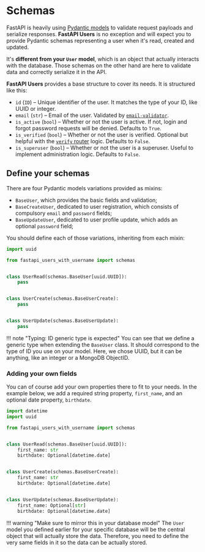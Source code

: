 # Schemas

FastAPI is heavily using [Pydantic models](https://pydantic-docs.helpmanual.io/) to validate request payloads and serialize responses. **FastAPI Users** is no exception and will expect you to provide Pydantic schemas representing a user when it's read, created and updated.

It's **different from your `User` model**, which is an object that actually interacts with the database. Those schemas on the other hand are here to validate data and correctly serialize it in the API.

**FastAPI Users** provides a base structure to cover its needs. It is structured like this:

* `id` (`ID`) – Unique identifier of the user. It matches the type of your ID, like UUID or integer.
* `email` (`str`) – Email of the user. Validated by [`email-validator`](https://github.com/JoshData/python-email-validator).
* `is_active` (`bool`) – Whether or not the user is active. If not, login and forgot password requests will be denied. Defaults to `True`.
* `is_verified` (`bool`) – Whether or not the user is verified. Optional but helpful with the [`verify` router](./routers/verify.md) logic. Defaults to `False`.
* `is_superuser` (`bool`) – Whether or not the user is a superuser. Useful to implement administration logic. Defaults to `False`.

## Define your schemas

There are four Pydantic models variations provided as mixins:

* `BaseUser`, which provides the basic fields and validation;
* `BaseCreateUser`, dedicated to user registration, which consists of compulsory `email` and `password` fields;
* `BaseUpdateUser`, dedicated to user profile update, which adds an optional `password` field;

You should define each of those variations, inheriting from each mixin:

```py
import uuid

from fastapi_users_with_username import schemas


class UserRead(schemas.BaseUser[uuid.UUID]):
    pass


class UserCreate(schemas.BaseUserCreate):
    pass


class UserUpdate(schemas.BaseUserUpdate):
    pass
```

!!! note "Typing: ID generic type is expected"
    You can see that we define a generic type when extending the `BaseUser` class. It should correspond to the type of ID you use on your model. Here, we chose UUID, but it can be anything, like an integer or a MongoDB ObjectID.

### Adding your own fields

You can of course add your own properties there to fit to your needs. In the example below, we add a required string property, `first_name`, and an optional date property, `birthdate`.

```py
import datetime
import uuid

from fastapi_users_with_username import schemas


class UserRead(schemas.BaseUser[uuid.UUID]):
    first_name: str
    birthdate: Optional[datetime.date]


class UserCreate(schemas.BaseUserCreate):
    first_name: str
    birthdate: Optional[datetime.date]


class UserUpdate(schemas.BaseUserUpdate):
    first_name: Optional[str]
    birthdate: Optional[datetime.date]
```

!!! warning "Make sure to mirror this in your database model"
    The `User` model you defined earlier for your specific database will be the central object that will actually store the data. Therefore, you need to define the very same fields in it so the data can be actually stored.
